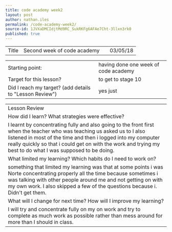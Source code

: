 ```yaml
---
title: code academy week2
layout: post
author: nathan.iles
permalink: /code-academy-week2/
source-id: 1JVXaDMCIdjtMd9RC_SukRKFg6AFAe7Cht-3llxn3rk0
published: true
---
```

<table>
  <tr>
    <td>Title</td>
    <td>Second week of code academy</td>
    <td></td>
    <td>03/05/18</td>
  </tr>
</table>


<table>
  <tr>
    <td>Starting point:</td>
    <td>having done one week of code academy</td>
  </tr>
  <tr>
    <td>Target for this lesson?</td>
    <td>to get to stage 10</td>
  </tr>
  <tr>
    <td>Did I reach my target? 
(add details to "Lesson Review")</td>
    <td>yes just</td>
  </tr>
</table>


<table>
  <tr>
    <td>Lesson Review</td>
  </tr>
  <tr>
    <td>How did I learn? What strategies were effective? </td>
  </tr>
  <tr>
    <td>I learnt by concentrating fully and also going to the front first when the teacher who was teaching us asked us to I also listened in most of the time and then i logged into my computer really quickly so that i could get on with the work and trying my best to do what I was supposed to be doing.</td>
  </tr>
  <tr>
    <td>What limited my learning? Which habits do I need to work on? </td>
  </tr>
  <tr>
    <td>something that limited my learning was that at some points i was Norte concentrating properly all the time because sometimes i was talking with other people around me and not getting on with my own work. I also skipped a few of the questions because i. Didn't get them.</td>
  </tr>
  <tr>
    <td>What will I change for next time? How will I improve my learning?</td>
  </tr>
  <tr>
    <td>I will try and concentrate fully on my on work and try to complete as much work as possible rather than mess around for more than I should in class.</td>
  </tr>
</table>



